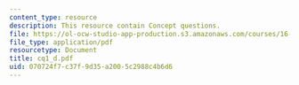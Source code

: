 ```yaml
---
content_type: resource
description: This resource contain Concept questions.
file: https://ol-ocw-studio-app-production.s3.amazonaws.com/courses/16-540-internal-flows-in-turbomachines-spring-2006/070724f7c37f9d35a2005c2988c4b6d6_cq1_d.pdf
file_type: application/pdf
resourcetype: Document
title: cq1_d.pdf
uid: 070724f7-c37f-9d35-a200-5c2988c4b6d6
---
```

